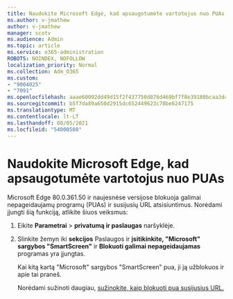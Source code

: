 ```yaml
---
title: Naudokite Microsoft Edge, kad apsaugotumėte vartotojus nuo PUAs
ms.author: v-jmathew
author: v-jmathew
manager: scotv
ms.audience: Admin
ms.topic: article
ms.service: o365-administration
ROBOTS: NOINDEX, NOFOLLOW
localization_priority: Normal
ms.collection: Adm_O365
ms.custom:
- "9004025"
- "7091"
ms.openlocfilehash: aaae60092dd49d15f2f437750d876d469bf7f8e39180bcaa3d44fdea5410e028
ms.sourcegitcommit: b5f7da89a650d2915dc652449623c78be6247175
ms.translationtype: MT
ms.contentlocale: lt-LT
ms.lasthandoff: 08/05/2021
ms.locfileid: "54000508"
---
```

# <a name="use-microsoft-edge-to-protect-users-against-puas"></a>Naudokite Microsoft Edge, kad apsaugotumėte vartotojus nuo PUAs

Microsoft Edge 80.0.361.50 ir naujesnėse versijose blokuoja galimai nepageidaujamų programų (PUAs) ir susijusių URL atsisiuntimus. Norėdami įjungti šią funkciją, atlikite šiuos veiksmus:

1. Eikite **Parametrai**  >  **privatumą ir paslaugas** naršyklėje.

2. Slinkite žemyn iki **sekcijos** Paslaugos ir **įsitikinkite, "Microsoft" sargybos "SmartScreen"** ir **Blokuoti galimai nepageidaujamas** programas yra įjungtas.

    Kai kitą kartą "Microsoft" sargybos "SmartScreen" pua, ji ją užblokuos ir apie tai praneš.

    Norėdami sužinoti daugiau, [sužinokite, kaip blokuoti pua susijusius URL.](https://go.microsoft.com/fwlink/?linkid=2133024)
